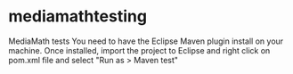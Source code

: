 # mediamathtesting
MediaMath tests
You need to have the Eclipse Maven plugin install on your machine. Once installed, import the project to Eclipse and right click on pom.xml
file and select "Run as > Maven test" 
